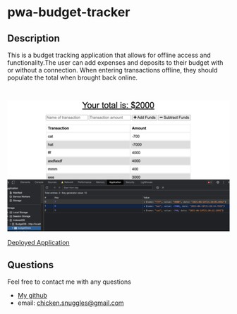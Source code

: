 # pwa-budget-tracker
  ## Description
This is a budget tracking application that allows for offline access and functionality.The user can add expenses and deposits to their budget with or without a connection. When entering transactions offline, they should populate the total when brought back online.
   
  <br/>

  ![Sample](https://github.com/boogiematrix/pwa-budget-tracker/blob/main/public/images/budget-tracker-screenshot.png)

  [Deployed Application](https://cryptic-temple-61605.herokuapp.com/)
  
  ## Questions
  Feel free to contact me with any questions
* [My github](https://github.com/boogiematrix)
* email: chicken.snuggles@gmail.com
